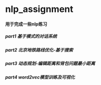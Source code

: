 # nlp_assignment

#### 用于完成一些nlp练习

##### part1 基于模式的对话系统
##### part2 北京地铁路线优化-基于搜索
##### part3 动态规划-编辑距离和背包问题最小距离
##### part4 word2vec模型训练及可视化


